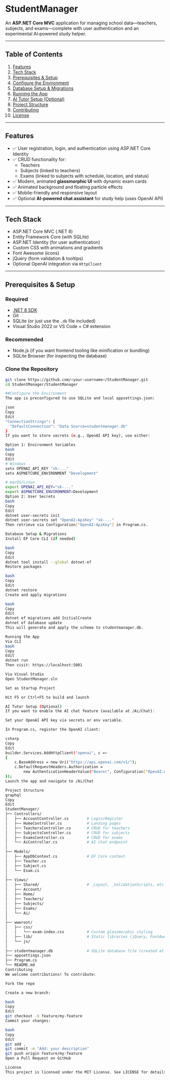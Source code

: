 # StudentManager

An **ASP.NET Core MVC** application for managing school data—teachers, subjects, and exams—complete with user authentication and an experimental AI‑powered study helper.

---

## Table of Contents

1. [Features](#features)  
2. [Tech Stack](#tech-stack)  
3. [Prerequisites & Setup](#prerequisites--setup)  
4. [Configure the Environment](#configure-the-environment)  
5. [Database Setup & Migrations](#database-setup--migrations)  
6. [Running the App](#running-the-app)  
7. [AI Tutor Setup (Optional)](#ai-tutor-setup-optional)  
8. [Project Structure](#project-structure)  
9. [Contributing](#contributing)  
10. [License](#license)  

---

## Features

- ✅ User registration, login, and authentication using ASP.NET Core Identity  
- ✅ CRUD functionality for:
  - Teachers  
  - Subjects (linked to teachers)  
  - Exams (linked to subjects with schedule, location, and status)  
- ✅ Modern, animated **glassmorphic UI** with dynamic exam cards  
- ✅ Animated background and floating particle effects  
- ✅ Mobile-friendly and responsive layout  
- ✅ Optional **AI-powered chat assistant** for study help (uses OpenAI API)

---

## Tech Stack

- ASP.NET Core MVC (.NET 8)
- Entity Framework Core (with SQLite)
- ASP.NET Identity (for user authentication)
- Custom CSS with animations and gradients
- Font Awesome (icons)
- jQuery (form validation & tooltips)
- Optional OpenAI integration via `HttpClient`

---

## Prerequisites & Setup

### Required

- [.NET 8 SDK](https://dotnet.microsoft.com/download/dotnet/8.0)
- Git
- SQLite (or just use the `.db` file included)
- Visual Studio 2022 or VS Code + C# extension

### Recommended

- Node.js (if you want frontend tooling like minification or bundling)
- SQLite Browser (for inspecting the database)

### Clone the Repository

```bash
git clone https://github.com/<your-username>/StudentManager.git
cd StudentManager/StudentManager

##Configure the Environment
The app is preconfigured to use SQLite and local appsettings.json:

json
Copy
Edit
"ConnectionStrings": {
  "DefaultConnection": "Data Source=studentmanager.db"
}
If you want to store secrets (e.g., OpenAI API key), use either:

Option 1: Environment Variables
bash
Copy
Edit
# Windows
setx OPENAI_API_KEY "sk-..."
setx ASPNETCORE_ENVIRONMENT "Development"

# macOS/Linux
export OPENAI_API_KEY="sk-..."
export ASPNETCORE_ENVIRONMENT=Development
Option 2: User Secrets
bash
Copy
Edit
dotnet user-secrets init
dotnet user-secrets set "OpenAI:ApiKey" "sk-..."
Then retrieve via Configuration["OpenAI:ApiKey"] in Program.cs.

Database Setup & Migrations
Install EF Core CLI (if needed)

bash
Copy
Edit
dotnet tool install --global dotnet-ef
Restore packages

bash
Copy
Edit
dotnet restore
Create and apply migrations

bash
Copy
Edit
dotnet ef migrations add InitialCreate
dotnet ef database update
This will generate and apply the schema to studentmanager.db.

Running the App
Via CLI
bash
Copy
Edit
dotnet run
Then visit: https://localhost:5001

Via Visual Studio
Open StudentManager.sln

Set as Startup Project

Hit F5 or Ctrl+F5 to build and launch

AI Tutor Setup (Optional)
If you want to enable the AI chat feature (available at /Ai/Chat):

Set your OpenAI API key via secrets or env variable.

In Program.cs, register the OpenAI client:

csharp
Copy
Edit
builder.Services.AddHttpClient("openai", c =>
{
    c.BaseAddress = new Uri("https://api.openai.com/v1/");
    c.DefaultRequestHeaders.Authorization =
        new AuthenticationHeaderValue("Bearer", Configuration["OpenAI:ApiKey"]);
});
Launch the app and navigate to /Ai/Chat

Project Structure
graphql
Copy
Edit
StudentManager/
├── Controllers/
│   ├── AccountController.cs        # Login/Register
│   ├── HomeController.cs           # Landing pages
│   ├── TeachersController.cs       # CRUD for teachers
│   ├── SubjectsController.cs       # CRUD for subjects
│   ├── ExamsController.cs          # CRUD for exams
│   └── AiController.cs             # AI chat endpoint
│
├── Models/
│   ├── AppDbContext.cs             # EF Core context
│   ├── Teacher.cs
│   ├── Subject.cs
│   └── Exam.cs
│
├── Views/
│   ├── Shared/                     # _Layout, _ValidationScripts, etc.
│   ├── Account/
│   ├── Home/
│   ├── Teachers/
│   ├── Subjects/
│   ├── Exams/
│   └── Ai/
│
├── wwwroot/
│   ├── css/
│   │   └── exam-index.css          # Custom glassmorphic styling
│   ├── lib/                        # Static libraries (jQuery, FontAwesome)
│   └── js/
│
├── studentmanager.db               # SQLite database file (created at runtime)
├── appsettings.json
├── Program.cs
└── README.md
Contributing
We welcome contributions! To contribute:

Fork the repo

Create a new branch:

bash
Copy
Edit
git checkout -b feature/my-feature
Commit your changes:

bash
Copy
Edit
git add .
git commit -m "Add: your description"
git push origin feature/my-feature
Open a Pull Request on GitHub

License
This project is licensed under the MIT License. See LICENSE for details.
